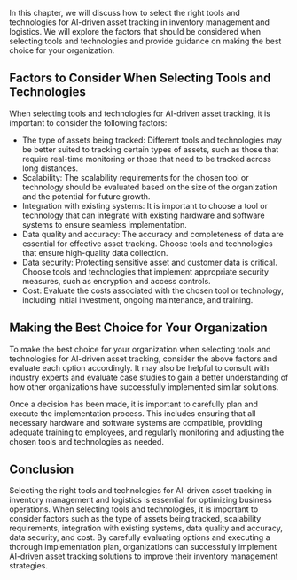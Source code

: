 
In this chapter, we will discuss how to select the right tools and technologies for AI-driven asset tracking in inventory management and logistics. We will explore the factors that should be considered when selecting tools and technologies and provide guidance on making the best choice for your organization.

Factors to Consider When Selecting Tools and Technologies
---------------------------------------------------------

When selecting tools and technologies for AI-driven asset tracking, it is important to consider the following factors:

* The type of assets being tracked: Different tools and technologies may be better suited to tracking certain types of assets, such as those that require real-time monitoring or those that need to be tracked across long distances.
* Scalability: The scalability requirements for the chosen tool or technology should be evaluated based on the size of the organization and the potential for future growth.
* Integration with existing systems: It is important to choose a tool or technology that can integrate with existing hardware and software systems to ensure seamless implementation.
* Data quality and accuracy: The accuracy and completeness of data are essential for effective asset tracking. Choose tools and technologies that ensure high-quality data collection.
* Data security: Protecting sensitive asset and customer data is critical. Choose tools and technologies that implement appropriate security measures, such as encryption and access controls.
* Cost: Evaluate the costs associated with the chosen tool or technology, including initial investment, ongoing maintenance, and training.

Making the Best Choice for Your Organization
--------------------------------------------

To make the best choice for your organization when selecting tools and technologies for AI-driven asset tracking, consider the above factors and evaluate each option accordingly. It may also be helpful to consult with industry experts and evaluate case studies to gain a better understanding of how other organizations have successfully implemented similar solutions.

Once a decision has been made, it is important to carefully plan and execute the implementation process. This includes ensuring that all necessary hardware and software systems are compatible, providing adequate training to employees, and regularly monitoring and adjusting the chosen tools and technologies as needed.

Conclusion
----------

Selecting the right tools and technologies for AI-driven asset tracking in inventory management and logistics is essential for optimizing business operations. When selecting tools and technologies, it is important to consider factors such as the type of assets being tracked, scalability requirements, integration with existing systems, data quality and accuracy, data security, and cost. By carefully evaluating options and executing a thorough implementation plan, organizations can successfully implement AI-driven asset tracking solutions to improve their inventory management strategies.
